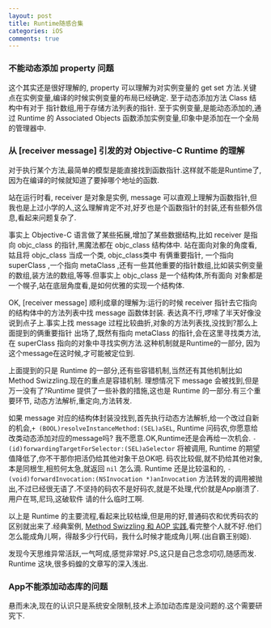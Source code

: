 ```yaml
---
layout: post
title: Runtime随感合集
categories: iOS
comments: true
---
```


### 不能动态添加 property 问题
这个其实还是很好理解的, property 可以理解为对实例变量的 get set 方法.关键点在实例变量,编译的时候实例变量的布局已经确定.
至于动态添加方法 Class 结构中有对于 指针数组,用于存储方法列表的指针.
至于实例变量,是能动态添加的,通过 Runtime 的 Associated Objects 函数添加实例变量,印象中是添加在一个全局的管理器中.



### 从 [receiver message] 引发的对 Objective-C Runtime 的理解
对于执行某个方法,最简单的模型是能直接找到函数指针.这样就不能是Runtime了,因为在编译的时候就知道了要掉哪个地址的函数.

站在运行时看, receiver 是对象是实例, message 可以直观上理解为函数指针,但我也是上过小学的人,这么理解肯定不对,好歹也是个函数指针的封装,还有些额外信息,看起来问题复杂了.

事实上 Objective-C 语言做了某些拓展,增加了某些数据结构,比如 receiver 是指向 objc_class 的指针,黑魔法都在 objc_class
结构体中.
站在面向对象的角度看,姑且将 objc_class 当成一个类, objc_class类中 有俩重要指针, 一个指向 superClass ,一个指向
metaClass ,还有一些其他重要的指针数组,比如装实例变量的数组,装方法的数组,等等.但事实上 objc_class 是一个结构体,所有面向
对象都是一个幌子,站在底层角度看,是如何优雅的实现一个结构体.

OK, [receiver message] 顺利成章的理解为:运行的时候 receiver 指针去它指向的结构体中的方法列表中找 message 函数体封装.
表达真不行,啰嗦了半天好像没说到点子上.事实上找 message 过程比较曲折,对象的方法列表找,没找到?那么上面提到的俩重要指针
出场了,既然有指向 metaClass 的指针,会在这里寻找类方法, 在 superClass 指向的对象中寻找实例方法.这种机制就是Runtime的一部分,
因为这个message在这时候,才可能被定位到.

上面提到的只是 Runtime 的一部分,还有些容错机制,当然还有其他机制比如 Method Swizzling.现在的重点是容错机制.
理想情况下 message 会被找到,但是万一没有了?Runtime 提供了一些补救的措施,这也是 Runtime 的一部分.有三个重要环节,
动态方法解析,重定向,方法转发.

如果 message 对应的结构体封装没找到,首先执行动态方法解析,给一个改过自新的机会,`+ (BOOL)resolveInstanceMethod:(SEL)aSEL`,
Runtime 问码农,你愿意给改类动态添加对应的message吗? 我不愿意.OK,Runtime还是会再给一次机会. `- (id)forwardingTargetForSelector:(SEL)aSelector` 将被调用, Runtime 的期望值降低了,你不干那你把活仍给其他对象干总OK吧.
码农比较倔,就不扔给其他对象,本是同根生,相煎何太急,就返回 `nil` 怎么滴. Runtime 还是比较温和的, `- (void)forwardInvocation:(NSInvocation *)anInvocation` 方法转发的调用被抛出,不过已经很无语了.不坚持的码农不是好码农,就是不处理,代价就是App崩溃了.用户在骂,尼玛,这破软件
请的什么临时工啊.

以上是 Runtime 的主要流程,看起来比较枯燥,但是用的好,普通码农和优秀码农的区别就出来了.经典案例, [Method Swizzling 和 AOP 实践](http://tech.glowing.com/cn/method-swizzling-aop/),看完整个人就不好.他们怎么能成角儿啊，得敲多少行代码，我什么时候才能成角儿啊.(出自霸王别姬).

发现今天思维异常活跃,一气呵成,感觉非常好.PS,这只是自己念念叨叨,随感而发. Runtime 这块,很多蚂蝗的文章写的深入浅出.



### App不能添加动态库的问题
悬而未决,现在的认识只是系统安全限制,技术上添加动态库是没问题的.这个需要研究下.
